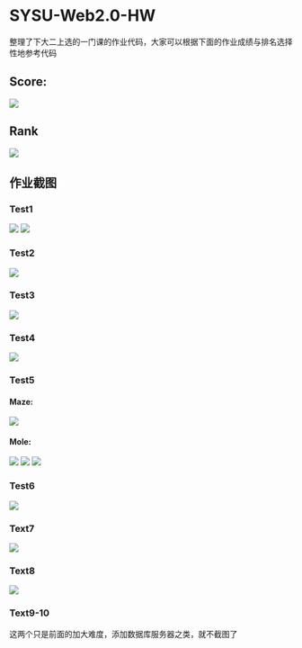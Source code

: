 # SYSU-Web2.0-HW
整理了下大二上选的一门课的作业代码，大家可以根据下面的作业成绩与排名选择性地参考代码

## Score:
![](https://raw.githubusercontent.com/mgsweet/SYSU-Web2.0-HW/master/imges/score.png)

## Rank
![](https://raw.githubusercontent.com/mgsweet/SYSU-Web2.0-HW/master/imges/rank.png)

## 作业截图
### Test1
![](https://raw.githubusercontent.com/mgsweet/SYSU-Web2.0-HW/master/imges/1.0.png)
![](https://raw.githubusercontent.com/mgsweet/SYSU-Web2.0-HW/master/imges/1.1.png)

### Test2
![](https://raw.githubusercontent.com/mgsweet/SYSU-Web2.0-HW/master/imges/2.png)

### Test3
![](https://raw.githubusercontent.com/mgsweet/SYSU-Web2.0-HW/master/imges/3.gif)

### Test4
![](https://raw.githubusercontent.com/mgsweet/SYSU-Web2.0-HW/master/imges/4.gif)

### Test5
#### Maze:
![](https://raw.githubusercontent.com/mgsweet/SYSU-Web2.0-HW/master/imges/5.1.gif)

#### Mole:
![](https://raw.githubusercontent.com/mgsweet/SYSU-Web2.0-HW/master/imges/5.2.1.png)
![](https://raw.githubusercontent.com/mgsweet/SYSU-Web2.0-HW/master/imges/5.2.2.png)
![](https://raw.githubusercontent.com/mgsweet/SYSU-Web2.0-HW/master/imges/5.2.3.png)

### Test6
![](https://raw.githubusercontent.com/mgsweet/SYSU-Web2.0-HW/master/imges/6.gif)

### Text7
![](https://raw.githubusercontent.com/mgsweet/SYSU-Web2.0-HW/master/imges/7.png)

### Text8
![](https://raw.githubusercontent.com/mgsweet/SYSU-Web2.0-HW/master/imges/8.png)

### Text9-10
这两个只是前面的加大难度，添加数据库服务器之类，就不截图了
